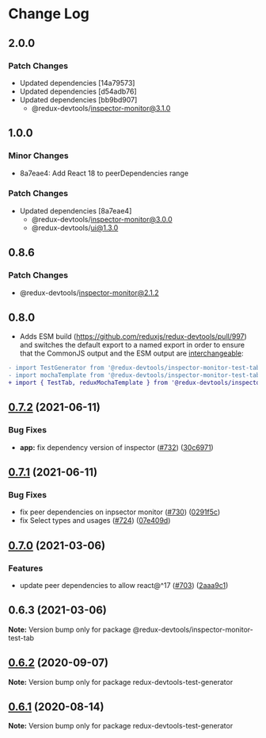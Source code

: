 # Change Log

## 2.0.0

### Patch Changes

- Updated dependencies [14a79573]
- Updated dependencies [d54adb76]
- Updated dependencies [bb9bd907]
  - @redux-devtools/inspector-monitor@3.1.0

## 1.0.0

### Minor Changes

- 8a7eae4: Add React 18 to peerDependencies range

### Patch Changes

- Updated dependencies [8a7eae4]
  - @redux-devtools/inspector-monitor@3.0.0
  - @redux-devtools/ui@1.3.0

## 0.8.6

### Patch Changes

- @redux-devtools/inspector-monitor@2.1.2

## 0.8.0

- Adds ESM build (https://github.com/reduxjs/redux-devtools/pull/997) and switches the default export to a named export in order to ensure that the CommonJS output and the ESM output are [interchangeable](https://rollupjs.org/guide/en/#outputexports):

```diff
- import TestGenerator from '@redux-devtools/inspector-monitor-test-tab';
- import mochaTemplate from '@redux-devtools/inspector-monitor-test-tab/lib/redux/mocha';
+ import { TestTab, reduxMochaTemplate } from '@redux-devtools/inspector-monitor-test-tab';
```

## [0.7.2](https://github.com/reduxjs/redux-devtools/compare/@redux-devtools/inspector-monitor-test-tab@0.7.1...@redux-devtools/inspector-monitor-test-tab@0.7.2) (2021-06-11)

### Bug Fixes

- **app:** fix dependency version of inspector ([#732](https://github.com/reduxjs/redux-devtools/issues/732)) ([30c6971](https://github.com/reduxjs/redux-devtools/commit/30c6971d379c53ec1343a20240b73705751f7445))

## [0.7.1](https://github.com/reduxjs/redux-devtools/compare/@redux-devtools/inspector-monitor-test-tab@0.7.0...@redux-devtools/inspector-monitor-test-tab@0.7.1) (2021-06-11)

### Bug Fixes

- fix peer dependencies on inpsector monitor ([#730](https://github.com/reduxjs/redux-devtools/issues/730)) ([0291f5c](https://github.com/reduxjs/redux-devtools/commit/0291f5c95e4340a3b5e30a3efe76a1a1a2bb7f5e))
- fix Select types and usages ([#724](https://github.com/reduxjs/redux-devtools/issues/724)) ([07e409d](https://github.com/reduxjs/redux-devtools/commit/07e409de6a1c3d362929d854542df0c1d74ce18e))

## [0.7.0](https://github.com/reduxjs/redux-devtools/compare/@redux-devtools/inspector-monitor-test-tab@0.6.3...@redux-devtools/inspector-monitor-test-tab@0.7.0) (2021-03-06)

### Features

- update peer dependencies to allow react@^17 ([#703](https://github.com/reduxjs/redux-devtools/issues/703)) ([2aaa9c1](https://github.com/reduxjs/redux-devtools/commit/2aaa9c10a383e3a7ab20b3ab14639781fd7bb2eb))

## 0.6.3 (2021-03-06)

**Note:** Version bump only for package @redux-devtools/inspector-monitor-test-tab

## [0.6.2](https://github.com/reduxjs/redux-devtools/compare/redux-devtools-test-generator@0.6.1...redux-devtools-test-generator@0.6.2) (2020-09-07)

**Note:** Version bump only for package redux-devtools-test-generator

## [0.6.1](https://github.com/reduxjs/redux-devtools/compare/redux-devtools-test-generator@0.6.0...redux-devtools-test-generator@0.6.1) (2020-08-14)

**Note:** Version bump only for package redux-devtools-test-generator
